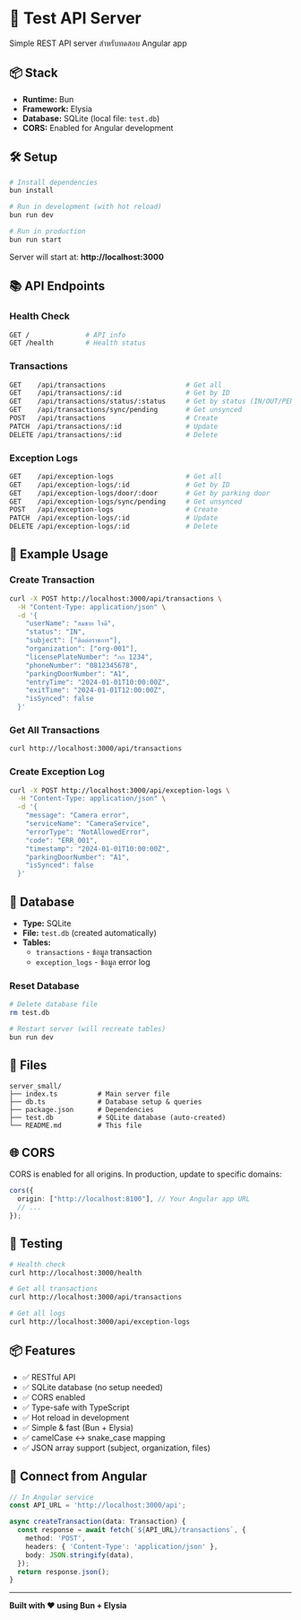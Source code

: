 # 🚀 Test API Server

Simple REST API server สำหรับทดสอบ Angular app

## 📦 Stack

- **Runtime:** Bun
- **Framework:** Elysia
- **Database:** SQLite (local file: `test.db`)
- **CORS:** Enabled for Angular development

## 🛠️ Setup

```bash
# Install dependencies
bun install

# Run in development (with hot reload)
bun run dev

# Run in production
bun run start
```

Server will start at: **http://localhost:3000**

## 📚 API Endpoints

### Health Check

```bash
GET /              # API info
GET /health        # Health status
```

### Transactions

```bash
GET    /api/transactions                    # Get all
GET    /api/transactions/:id                # Get by ID
GET    /api/transactions/status/:status     # Get by status (IN/OUT/PENDING)
GET    /api/transactions/sync/pending       # Get unsynced
POST   /api/transactions                    # Create
PATCH  /api/transactions/:id                # Update
DELETE /api/transactions/:id                # Delete
```

### Exception Logs

```bash
GET    /api/exception-logs                  # Get all
GET    /api/exception-logs/:id              # Get by ID
GET    /api/exception-logs/door/:door       # Get by parking door
GET    /api/exception-logs/sync/pending     # Get unsynced
POST   /api/exception-logs                  # Create
PATCH  /api/exception-logs/:id              # Update
DELETE /api/exception-logs/:id              # Delete
```

## 📝 Example Usage

### Create Transaction

```bash
curl -X POST http://localhost:3000/api/transactions \
  -H "Content-Type: application/json" \
  -d '{
    "userName": "สมชาย ใจดี",
    "status": "IN",
    "subject": ["ติดต่อราชการ"],
    "organization": ["org-001"],
    "licensePlateNumber": "กก 1234",
    "phoneNumber": "0812345678",
    "parkingDoorNumber": "A1",
    "entryTime": "2024-01-01T10:00:00Z",
    "exitTime": "2024-01-01T12:00:00Z",
    "isSynced": false
  }'
```

### Get All Transactions

```bash
curl http://localhost:3000/api/transactions
```

### Create Exception Log

```bash
curl -X POST http://localhost:3000/api/exception-logs \
  -H "Content-Type: application/json" \
  -d '{
    "message": "Camera error",
    "serviceName": "CameraService",
    "errorType": "NotAllowedError",
    "code": "ERR_001",
    "timestamp": "2024-01-01T10:00:00Z",
    "parkingDoorNumber": "A1",
    "isSynced": false
  }'
```

## 💾 Database

- **Type:** SQLite
- **File:** `test.db` (created automatically)
- **Tables:**
  - `transactions` - ข้อมูล transaction
  - `exception_logs` - ข้อมูล error log

### Reset Database

```bash
# Delete database file
rm test.db

# Restart server (will recreate tables)
bun run dev
```

## 🔧 Files

```
server_small/
├── index.ts          # Main server file
├── db.ts             # Database setup & queries
├── package.json      # Dependencies
├── test.db           # SQLite database (auto-created)
└── README.md         # This file
```

## 🌐 CORS

CORS is enabled for all origins. In production, update to specific domains:

```typescript
cors({
  origin: ["http://localhost:8100"], // Your Angular app URL
  // ...
});
```

## 🧪 Testing

```bash
# Health check
curl http://localhost:3000/health

# Get all transactions
curl http://localhost:3000/api/transactions

# Get all logs
curl http://localhost:3000/api/exception-logs
```

## 📦 Features

- ✅ RESTful API
- ✅ SQLite database (no setup needed)
- ✅ CORS enabled
- ✅ Type-safe with TypeScript
- ✅ Hot reload in development
- ✅ Simple & fast (Bun + Elysia)
- ✅ camelCase ↔️ snake_case mapping
- ✅ JSON array support (subject, organization, files)

## 🚀 Connect from Angular

```typescript
// In Angular service
const API_URL = 'http://localhost:3000/api';

async createTransaction(data: Transaction) {
  const response = await fetch(`${API_URL}/transactions`, {
    method: 'POST',
    headers: { 'Content-Type': 'application/json' },
    body: JSON.stringify(data),
  });
  return response.json();
}
```

---

**Built with ❤️ using Bun + Elysia**
